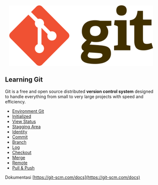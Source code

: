 <p align="center">
  <img src="images/Git-logo.svg" witdh="650" height="200" alt="Logo-Git"/>
</p>

 ## Learning Git
Git is a free and open source distributed <b>version control system</b> designed to handle everything from small to very large projects with speed and efficiency.
- [Environment Git](guides/001/README.md)
- [Initialized](guides/002/README.md)
- [View Status](guides/003/README.md)
- [Stagging Area](guides/004/README.md)
- [Identity](guides/005/README.md)
- [Commit](guides/006/README.md)
- [Branch](guides/007/README.md)
- [Log](guides/008/README.md)
- [Checkout](guides/009/README.md)
- [Merge](guides/010/README.md)
- [Remote](guides/011/README.md)
- [Pull & Push](guides/021/README.md)

Dokumentasi [https://git-scm.com/docs](https://git-scm.com/docs)
